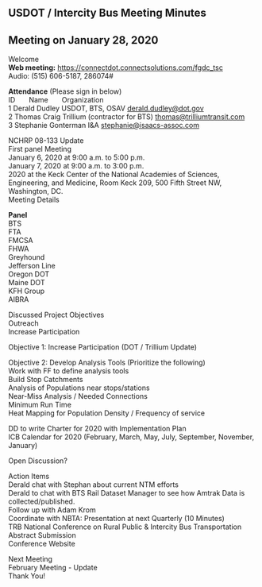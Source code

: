 
## USDOT / Intercity Bus Meeting Minutes   
## Meeting on January 28, 2020   

Welcome   
**Web meeting:** https://connectdot.connectsolutions.com/fgdc_tsc   
Audio: (515) 606-5187, 286074#   

**Attendance** (Please sign in below)    
ID &nbsp; &nbsp; &nbsp; Name &nbsp; &nbsp; &nbsp; Organization     
1  Derald Dudley   USDOT, BTS, OSAV   derald.dudley@dot.gov  
2  Thomas Craig  Trillium (contractor for BTS) thomas@trilliumtransit.com  
3  Stephanie Gonterman   I&A   stephanie@isaacs-assoc.com  

NCHRP 08-133 Update  
First panel Meeting   
January 6, 2020 at 9:00 a.m. to 5:00 p.m.  
January 7, 2020 at 9:00 a.m. to 3:00 p.m.  
2020 at the Keck Center of the National Academies of Sciences, Engineering, and Medicine, Room Keck 209, 500 Fifth Street NW, Washington, DC.  
Meeting Details  

**Panel**  
BTS  
FTA  
FMCSA  
FHWA      
Greyhound      
Jefferson Line  
Oregon DOT  
Maine DOT  
KFH Group  
AIBRA  
 
Discussed Project Objectives  
Outreach  
Increase Participation  
 
Objective 1: Increase Participation (DOT / Trillium Update)  
 
Objective 2: Develop Analysis Tools (Prioritize the following)   
Work with FF to define analysis tools  
Build Stop Catchments  
Analysis of Populations near stops/stations  
Near-Miss Analysis / Needed Connections  
Minimum Run Time  
Heat Mapping for Population Density / Frequency of service  
 
DD to write Charter for 2020 with Implementation Plan  
ICB Calendar for 2020 (February, March, May, July, September, November, January)  
 
Open Discussion?  
 
Action Items  
Derald chat with Stephan about current NTM efforts  
Derald to chat with BTS Rail Dataset Manager to see how Amtrak Data is collected/published.  
Follow up with Adam Krom  
Coordinate with NBTA: Presentation at next Quarterly (10 Minutes)  
TRB National Conference on Rural Public & Intercity Bus Transportation  
Abstract Submission  
Conference Website  
 
Next Meeting  
February Meeting - Update  
Thank You!  
